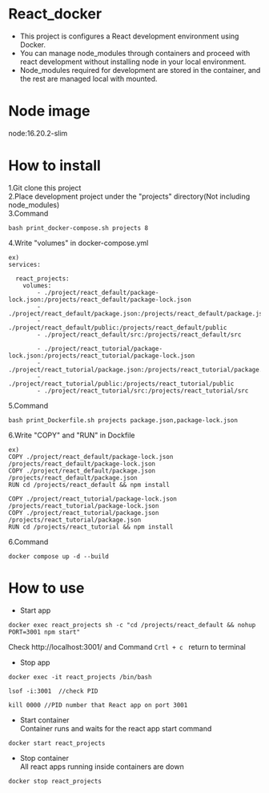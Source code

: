 # React_docker
- This project is configures a React development environment using Docker.  
- You can manage node_modules through containers and proceed with react development without installing node in your local environment.
- Node_modules required for development are stored in the container, and the rest are managed local with mounted.

# Node image
node:16.20.2-slim

# How to install
1.Git clone this project  
2.Place development project under the "projects" directory(Not including node_modules)  
3.Command 
```
bash print_docker-compose.sh projects 8
```   
4.Write "volumes" in docker-compose.yml  
```
ex)
services:
  
  react_projects:
    volumes:
        - ./project/react_default/package-lock.json:/projects/react_default/package-lock.json
        - ./project/react_default/package.json:/projects/react_default/package.json
        - ./project/react_default/public:/projects/react_default/public
        - ./project/react_default/src:/projects/react_default/src

        - ./project/react_tutorial/package-lock.json:/projects/react_tutorial/package-lock.json
        - ./project/react_tutorial/package.json:/projects/react_tutorial/package.json
        - ./project/react_tutorial/public:/projects/react_tutorial/public
        - ./project/react_tutorial/src:/projects/react_tutorial/src
```   
5.Command 
```
bash print_Dockerfile.sh projects package.json,package-lock.json
```  
6.Write "COPY" and "RUN" in Dockfile  
```
ex)
COPY ./project/react_default/package-lock.json /projects/react_default/package-lock.json
COPY ./project/react_default/package.json /projects/react_default/package.json
RUN cd /projects/react_default && npm install

COPY ./project/react_tutorial/package-lock.json /projects/react_tutorial/package-lock.json
COPY ./project/react_tutorial/package.json /projects/react_tutorial/package.json
RUN cd /projects/react_tutorial && npm install
```
6.Command 
```
docker compose up -d --build
```  

# How to use  
- Start app  
 ```
 docker exec react_projects sh -c "cd /projects/react_default && nohup PORT=3001 npm start"
 ```   
 Check http://localhost:3001/ and Command ```Crtl + c ```  return to terminal 
- Stop app  
```
docker exec -it react_projects /bin/bash 
```   
```
lsof -i:3001  //check PID
```  
```
kill 0000 //PID number that React app on port 3001
```

- Start container  
Container runs and waits for the react app start command  
```
docker start react_projects
```  
- Stop container  
All react apps running inside containers are down  
```
docker stop react_projects
```  
